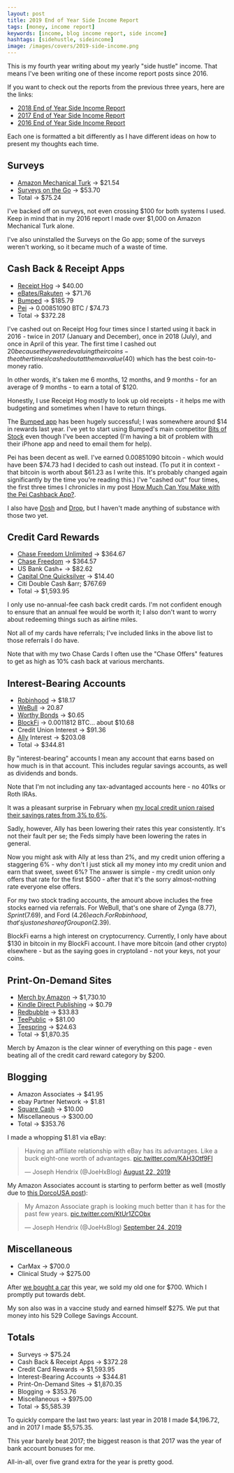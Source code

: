 ```yaml
---
layout: post
title: 2019 End of Year Side Income Report
tags: [money, income report]
keywords: [income, blog income report, side income]
hashtags: [sidehustle, sideincome]
image: /images/covers/2019-side-income.png
---
```


This is my fourth year writing about my yearly "side hustle" income. That means I've been writing one of these income report posts since 2016.

If you want to check out the reports from the previous three years, here are the links:

* [2018 End of Year Side Income Report](https://www.joehxblog.com/2018-end-of-year-side-income-report/)
* [2017 End of Year Side Income Report](https://www.joehxblog.com/2017-end-of-year-side-income-report/)
* [2016 End of Year Side Income Report](https://www.joehxblog.com/2016-end-of-year-side-income-report/)

Each one is formatted a bit differently as I have different ideas on how to present my thoughts each time.

## Surveys

* [Amazon Mechanical Turk](https://www.mturk.com/) &rarr; $21.54
* [Surveys on the Go](https://www.surveysonthego.com/) &rarr; $53.70
* Total &rarr; $75.24

I've backed off on surveys, not even crossing $100 for both systems I used. Keep in mind that in my 2016 report I made over $1,000 on Amazon Mechanical Turk alone.

I've also uninstalled the Surveys on the Go app; some of the surveys weren't working, so it became much of a waste of time.

## Cash Back & Receipt Apps

* [Receipt Hog](https://www.receipthog.com/) &rarr; $40.00
* [eBates/Rakuten](https://www.joehxblog.com/ebates/) &rarr; $71.76
* [Bumped](https://bumped.com/) &rarr; $185.79
* [Pei](https://www.joehxblog.com/pei/) &rarr; 0.00851090 BTC / $74.73
* Total &rarr; $372.28

I've cashed out on Receipt Hog four times since I started using it back in 2016 - twice in 2017 (January and December), once in 2018 (July), and once in April of this year. The first time I cashed out $20 because they were devaluing their coins - the other times I cashed out at the max value ($40) which has the best coin-to-money ratio.

In other words, it's taken me 6 months, 12 months, and 9 months - for an average of 9 months - to earn a total of $120.

Honestly, I use Receipt Hog mostly to look up old receipts - it helps me with budgeting and sometimes when I have to return things.

The [Bumped app](https://www.joehxblog.com/bumped-app-review-one-year-later/) has been hugely successful; I was somewhere around $14 in rewards last year. I've yet to start using Bumped's main competitor [Bits of Stock](https://www.joehxblog.com/bits-of-stock/) even though I've been accepted (I'm having a bit of problem with their iPhone app and need to email them for help).

Pei has been decent as well. I've earned 0.00851090 bitcoin - which would have been $74.73 had I decided to cash out instead. (To put it in context - that bitcoin is worth about $61.23 as I write this. It's probably changed again significantly by the time you're reading this.) I've "cashed out" four times, the first three times I chronicles in my post [How Much Can You Make with the Pei Cashback App?](https://www.joehxblog.com/how-much-can-you-make-with-the-pei-cashback-app/).

I also have [Dosh](https://www.joehxblog.com/dosh/) and [Drop](https://www.joehxblog.com/drop/), but I haven't made anything of substance with those two yet.

## Credit Card Rewards

* [Chase Freedom Unlimited](https://www.joehxblog.com/chase-freedom-unlimited/) &rarr; $364.67
* [Chase Freedom](https://www.joehxblog.com/chase-freedom/) &rarr; $364.57
* US Bank Cash+ &rarr; $82.62
* [Capital One Quicksilver](https://www.joehxblog.com/capital-one/) &rarr; $14.40
* Citi Double Cash &arr; $767.69
* Total &rarr; $1,593.95

I only use no-annual-fee cash back credit cards. I'm not confident enough to ensure that an annual fee would be worth it; I also don't want to worry about redeeming things such as airline miles.

Not all of my cards have referrals; I've included links in the above list to those referrals I do have.

Note that with my two Chase Cards I often use the "Chase Offers" features to get as high as 10% cash back at various merchants.

## Interest-Bearing Accounts

* [Robinhood](https://www.joehxblog.com/robinhood/) &rarr; $18.17
* [WeBull](https://www.joehxblog.com/webull/) &rarr; 20.87
* [Worthy Bonds](https://www.joehxblog.com/worthybonds/) &rarr; $0.65
* [BlockFi](https://www.joehxblog.com/blockfi/) &rarr; 0.0011812 BTC... about $10.68
* Credit Union Interest &rarr; $91.36
* [Ally](https://www.ally.com/) Interest &rarr; $203.08
* Total &rarr; $344.81

By "interest-bearing" accounts I mean any account that earns based on how much is in that account. This includes regular savings accounts, as well as dividends and bonds.

Note that I'm not including any tax-advantaged accounts here - no 401ks or Roth IRAs.

It was a pleasant surprise in February when [my local credit union raised their savings rates from 3% to 6%](https://www.joehxblog.com/wright-patt-credit-union-quietly-doubles-truesaver-rate/).

Sadly, however, Ally has been lowering their rates this year consistently. It's not their fault per se; the Feds simply have been lowering the rates in general.

Now you might ask with Ally at less than 2%, and my credit union offering a staggering 6% - why don't I just stick all my money into my credit union and earn that sweet, sweet 6%? The answer is simple - my credit union only offers that rate for the first $500 - after that it's the sorry almost-nothing rate everyone else offers.

For my two stock trading accounts, the amount above includes the free stocks earned via referrals. For WeBull, that's one share of Zynga ($8.77), Sprint ($7.69), and Ford ($4.26) each. For Robinhood, that's just one share of Groupon ($2.39).

BlockFi earns a high interest on cryptocurrency. Currently, I only have about $130 in bitcoin in my BlockFi account. I have more bitcoin (and other crypto) elsewhere - but as the saying goes in cryptoland - not your keys, not your coins.

## Print-On-Demand Sites

* [Merch by Amazon](https://www.joehxblog.com/t-shirts/) &rarr; $1,730.10
* [Kindle Direct Publishing](https://kdp.amazon.com/) &rarr; $0.79
* [Redbubble](https://www.redbubble.com/people/joehx) &rarr; $33.83
* [TeePublic](https://www.joehxblog.com/teepublic/) &rarr; $81.00
* [Teespring](https://teespring.com/stores/joehxs-store) &rarr; $24.63
* Total &rarr; $1,870.35

Merch by Amazon is the clear winner of everything on this page - even beating all of the credit card reward category by $200.

## Blogging

* Amazon Associates &rarr; $41.95
* ebay Partner Network &rarr; $1.81
* [Square Cash](https://www.joehxblog.com/square-cash/) &rarr; $10.00
* Miscellaneous &rarr; $300.00
* Total &rarr; $353.76

I made a whopping $1.81 via eBay:

<blockquote class="twitter-tweet" data-theme="dark"><p lang="en" dir="ltr">Having an affiliate relationship with eBay has its advantages. Like a buck eight-one worth of advantages. <a href="https://t.co/KAH3Otf9FI">pic.twitter.com/KAH3Otf9FI</a></p>&mdash; Joseph Hendrix (@JoeHxBlog) <a href="https://twitter.com/JoeHxBlog/status/1164594671454232578?ref_src=twsrc%5Etfw">August 22, 2019</a></blockquote>

My Amazon Associates account is starting to perform better as well (mostly due to [this DorcoUSA post](https://www.joehxblog.com/how-to-get-dorco-razor-blades-after-dorcousa-shuts-down/)):

<blockquote class="twitter-tweet" data-theme="dark"><p lang="en" dir="ltr">My Amazon Associate graph is looking much better than it has for the past few years. <a href="https://t.co/KtUr1ZCObx">pic.twitter.com/KtUr1ZCObx</a></p>&mdash; Joseph Hendrix (@JoeHxBlog) <a href="https://twitter.com/JoeHxBlog/status/1176500118184431619?ref_src=twsrc%5Etfw">September 24, 2019</a></blockquote> <script async src="https://platform.twitter.com/widgets.js" charset="utf-8"></script> 

## Miscellaneous

* CarMax &rarr; $700.0
* Clinical Study &rarr; $275.00

After [we bought a car](https://www.joehxblog.com/we-bought-a-car/) this year, we sold my old one for $700. Which I promptly put towards debt.

My son also was in a vaccine study and earned himself $275. We put that money into his 529 College Savings Account.

## Totals

* Surveys &rarr; $75.24
* Cash Back & Receipt Apps &rarr; $372.28
* Credit Card Rewards &rarr; $1,593.95
* Interest-Bearing Accounts &rarr; $344.81
* Print-On-Demand Sites &rarr; $1,870.35
* Blogging &rarr; $353.76
* Miscellaneous &rarr; $975.00
* Total &rarr; $5,585.39

To quickly compare the last two years: last year in 2018 I made $4,196.72, and in 2017 I made $5,575.35.

This year barely beat 2017; the biggest reason is that 2017 was the year of bank account bonuses for me.

All-in-all, over five grand extra for the year is pretty good.